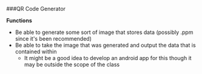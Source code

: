 ###QR Code Generator

**Functions**
 - Be able to generate some sort of image that stores data (possibly .ppm since it's been recommended)
 - Be able to take the image that was generated and output the data that is contained within
    - It might be a good idea to develop an android app for this though it may be outside the scope of the class

